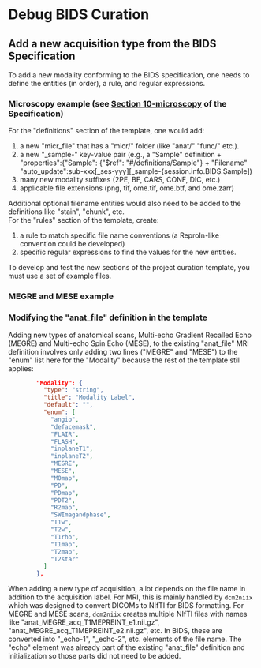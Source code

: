 # Debug BIDS Curation

## Add a new acquisition type from the BIDS Specification

To add a new modality conforming to the BIDS specification, one needs to define the entities (in order), a rule, and regular expressions. 

### Microscopy example (see [Section 10-microscopy](https://bids-specification.readthedocs.io/en/stable/04-modality-specific-files/10-microscopy.html) of the Specification)
For the "definitions" section of the template, one would add:
1) a new "micr_file" that has a "micr/" folder (like "anat/" "func/" etc.).
2) a new "_sample-<label>" key-value pair (e.g., a "Sample" definition + "properties":{"Sample": {"$ref": "#/definitions/Sample"} + "Filename" "auto_update":sub-xxx[_ses-yyy][_sample-{session.info.BIDS.Sample])
3) many new modality suffixes (2PE, BF, CARS, CONF, DIC, etc.)
4) applicable file extensions (png, tif, ome.tif, ome.btf, and ome.zarr)  

Additional optional filename entities would also need to be added to the definitions like "stain", "chunk", etc.  
For the "rules" section of the template, create:
1) a rule to match specific file name conventions (a ReproIn-like convention could be developed)
2) specific regular expressions to find the values for the new entities.  

To develop and test the new sections of the project curation template, you must use a set of example files.

### MEGRE and MESE example
### Modifying the "anat_file" definition in the template
Adding new types of anatomical scans, Multi-echo Gradient Recalled Echo (MEGRE) and Multi-echo Spin Echo (MESE), to the existing "anat_file" MRI definition involves only adding two lines  ("MEGRE" and "MESE") to the "enum" list here for the "Modality" because the rest of the template still applies:

```json
        "Modality": {
          "type": "string",
          "title": "Modality Label",
          "default": "",
          "enum": [
            "angio",
            "defacemask",
            "FLAIR",
            "FLASH",
            "inplaneT1",
            "inplaneT2",
            "MEGRE",
            "MESE",
            "M0map",
            "PD",
            "PDmap",
            "PDT2",
            "R2map",
            "SWImagandphase",
            "T1w",
            "T2w",
            "T1rho",
            "T1map",
            "T2map",
            "T2star"
          ]
        },
```

When adding a new type of acquisition, a lot depends on the file name in addition to the acquisition label.  For MRI, this is mainly handled by `dcm2niix` which was designed to convert DICOMs to NIfTI for BIDS formatting.  For MEGRE and MESE scans, `dcm2niix` creates multiple NIfTI files with names like "anat_MEGRE_acq_T1MEPREINT_e1.nii.gz", "anat_MEGRE_acq_T1MEPREINT_e2.nii.gz", etc.  In BIDS, these are converted into "_echo-1", "_echo-2", etc. elements of the file name.  The "echo" element was already part of the existing "anat_file" definition and initialization so those parts did not need to be added.